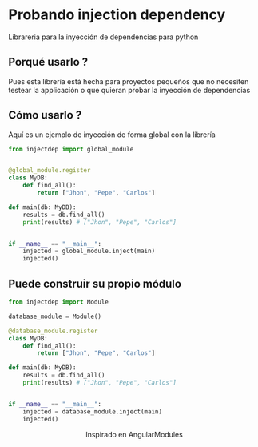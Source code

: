 # Probando injection dependency

Librareria para la inyección de dependencias para python

## Porqué usarlo ?

Pues esta librería está hecha para proyectos pequeños que no necesiten testear la applicación o que quieran probar la inyección de dependencias


## Cómo usarlo ?

Aquí es un ejemplo de inyección de forma global con la librería

```py
from injectdep import global_module


@global_module.register
class MyDB:
    def find_all():
        return ["Jhon", "Pepe", "Carlos"]

def main(db: MyDB):
    results = db.find_all()
    print(results) # ["Jhon", "Pepe", "Carlos"]


if __name__ == "__main__":
    injected = global_module.inject(main)
    injected()
```

## Puede construir su propio módulo

```py
from injectdep import Module

database_module = Module()

@database_module.register
class MyDB:
    def find_all():
        return ["Jhon", "Pepe", "Carlos"]

def main(db: MyDB):
    results = db.find_all()
    print(results) # ["Jhon", "Pepe", "Carlos"]


if __name__ == "__main__":
    injected = database_module.inject(main)
    injected()
```

<p align="center">Inspirado en AngularModules</p>
